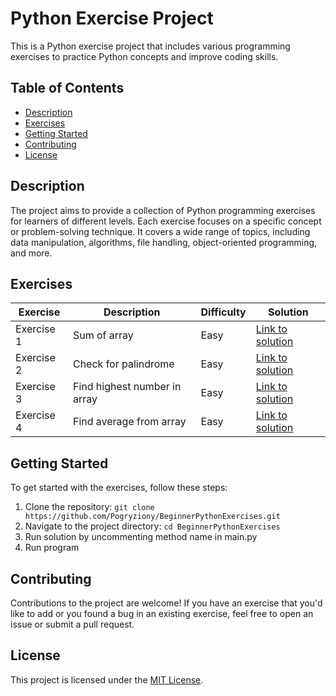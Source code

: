 # Python Exercise Project

This is a Python exercise project that includes various programming exercises to practice Python concepts and improve coding skills.

## Table of Contents

- [Description](#description)
- [Exercises](#exercises)
- [Getting Started](#getting-started)
- [Contributing](#contributing)
- [License](#license)

## Description

The project aims to provide a collection of Python programming exercises for learners of different levels. Each exercise focuses on a specific concept or problem-solving technique. It covers a wide range of topics, including data manipulation, algorithms, file handling, object-oriented programming, and more.

## Exercises

| Exercise | Description | Difficulty | Solution |
|----------|-------------|------------|----------|
| Exercise 1 | Sum of array | Easy | [Link to solution](https://github.com/Pogryziony/BeginnerPythonExercises/blob/master/exercise_1/sum_of_array.py) |
| Exercise 2 | Check for palindrome | Easy | [Link to solution](https://github.com/Pogryziony/BeginnerPythonExercises/blob/master/exercise_2/check_for_palindrome.py) |
| Exercise 3 | Find highest number in array| Easy | [Link to solution](https://github.com/Pogryziony/BeginnerPythonExercises/blob/master/exercise_3/find_highest_number.py) |
| Exercise 4 | Find average from array| Easy | [Link to solution](https://github.com/Pogryziony/BeginnerPythonExercises/blob/master/exercise_4/find_avg.py)|

## Getting Started

To get started with the exercises, follow these steps:

1. Clone the repository: `git clone https://github.com/Pogryziony/BeginnerPythonExercises.git`
2. Navigate to the project directory: `cd BeginnerPythonExercises`
3. Run solution by uncommenting method name in main.py
4. Run program


## Contributing

Contributions to the project are welcome! If you have an exercise that you'd like to add or you found a bug in an existing exercise, feel free to open an issue or submit a pull request.

## License

This project is licensed under the [MIT License](LICENSE).
